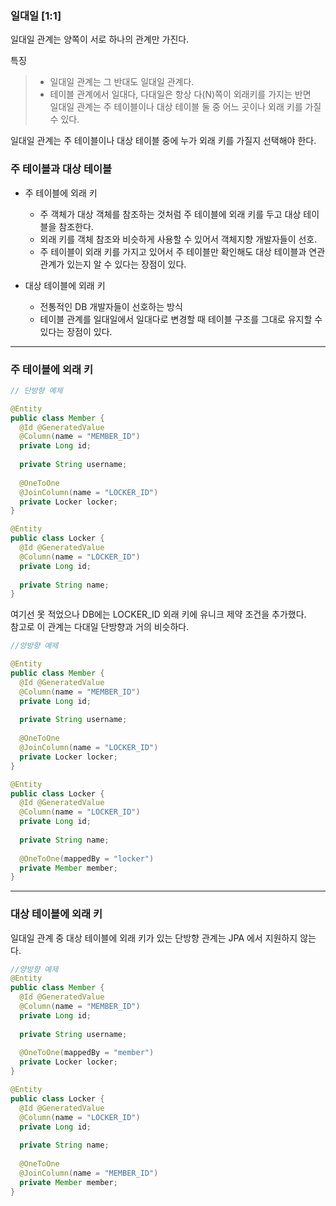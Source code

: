 ### 일대일 [1:1]
일대일 관계는 양쪽이 서로 하나의 관계만 가진다.

특징
> - 일대일 관계는 그 반대도 일대일 관계다.
> - 테이블 관계에서 일대다, 다대일은 항상 다(N)쪽이 외래키를 가지는 반면<br> 일대일 관계는 주 테이블이나 대상 테이블 둘 중 어느 곳이나 외래 키를 가질 수 있다.

일대일 관계는 주 테이블이나 대상 테이블 중에 누가 외래 키를 가질지 선택해야 한다.

### 주 테이블과 대상 테이블

- 주 테이블에 외래 키
  - 주 객체가 대상 객체를 참조하는 것처럼 주 테이블에 외래 키를 두고 대상 테이블을 참조한다.
  - 외래 키를 객체 참조와 비슷하게 사용할 수 있어서 객체지향 개발자들이 선호.
  - 주 테이블이 외래 키를 가지고 있어서 주 테이블만 확인해도 대상 테이블과 연관관계가 있는지 알 수 있다는 장점이 있다.

- 대상 테이블에 외래 키
  - 전통적인 DB 개발자들이 선호하는 방식
  - 테이블 관계를 일대일에서 일대다로 변경할 때 테이블 구조를 그대로 유지할 수 있다는 장점이 있다.

---

### 주 테이블에 외래 키
```java
// 단방향 예제

@Entity
public class Member {
  @Id @GeneratedValue
  @Column(name = "MEMBER_ID")
  private Long id;
  
  private String username;
  
  @OneToOne
  @JoinColumn(name = "LOCKER_ID")
  private Locker locker;
}

@Entity
public class Locker {
  @Id @GeneratedValue
  @Column(name = "LOCKER_ID")
  private Long id;
  
  private String name;
}
```
여기선 못 적었으나 DB에는 LOCKER_ID 외래 키에 유니크 제약 조건을 추가했다.<br>
참고로 이 관계는 다대일 단방향과 거의 비슷하다.

```java
//양방향 예제

@Entity
public class Member {
  @Id @GeneratedValue
  @Column(name = "MEMBER_ID")
  private Long id;
  
  private String username;
  
  @OneToOne
  @JoinColumn(name = "LOCKER_ID")
  private Locker locker;
}

@Entity
public class Locker {
  @Id @GeneratedValue
  @Column(name = "LOCKER_ID")
  private Long id;
  
  private String name;
  
  @OneToOne(mappedBy = "locker")
  private Member member;
}
```

---

### 대상 테이블에 외래 키

일대일 관계 중 대상 테이블에 외래 키가 있는 단방향 관계는 JPA 에서 지원하지 않는다.

```java
//양방향 예제
@Entity
public class Member {
  @Id @GeneratedValue
  @Column(name = "MEMBER_ID")
  private Long id;
  
  private String username;
  
  @OneToOne(mappedBy = "member")
  private Locker locker;
}

@Entity
public class Locker {
  @Id @GeneratedValue
  @Column(name = "LOCKER_ID")
  private Long id;
  
  private String name;
  
  @OneToOne
  @JoinColumn(name = "MEMBER_ID")
  private Member member;
}
```
